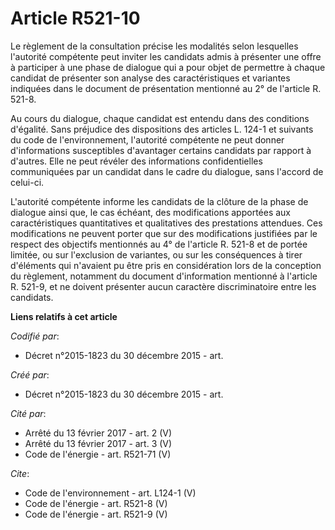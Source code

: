 # Article R521-10

Le règlement de la consultation précise les modalités selon lesquelles l'autorité compétente peut inviter les candidats admis
à présenter une offre à participer à une phase de dialogue qui a pour objet de permettre à chaque candidat de présenter son
analyse des caractéristiques et variantes indiquées dans le document de présentation mentionné au 2° de l'article R. 521-8. 

Au cours du dialogue, chaque candidat est entendu dans des conditions d'égalité. Sans préjudice des dispositions des articles
L. 124-1 et suivants du code de l'environnement, l'autorité compétente ne peut donner d'informations susceptibles d'avantager
certains candidats par rapport à d'autres. Elle ne peut révéler des informations confidentielles communiquées par un candidat
dans le cadre du dialogue, sans l'accord de celui-ci. 

L'autorité compétente informe les candidats de la clôture de la phase de dialogue ainsi que, le cas échéant, des
modifications apportées aux caractéristiques quantitatives et qualitatives des prestations attendues. Ces modifications ne
peuvent porter que sur des modifications justifiées par le respect des objectifs mentionnés au 4° de l'article R. 521-8 et de
portée limitée, ou sur l'exclusion de variantes, ou sur les conséquences à tirer d'éléments qui n'avaient pu être pris en
considération lors de la conception du règlement, notamment du document d'information mentionné à l'article R. 521-9, et ne
doivent présenter aucun caractère discriminatoire entre les candidats.

**Liens relatifs à cet article**

_Codifié par_:

  - Décret n°2015-1823 du 30 décembre 2015 - art.

_Créé par_:

  - Décret n°2015-1823 du 30 décembre 2015 - art.

_Cité par_:

  - Arrêté du 13 février 2017 - art. 2 (V)
  - Arrêté du 13 février 2017 - art. 3 (V)
  - Code de l'énergie - art. R521-71 (V)

_Cite_:

  - Code de l'environnement - art. L124-1 (V)
  - Code de l'énergie - art. R521-8 (V)
  - Code de l'énergie - art. R521-9 (V)
